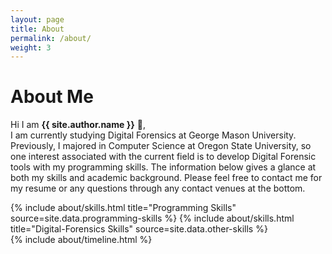 ```yaml
---
layout: page
title: About
permalink: /about/
weight: 3
---
```


# **About Me**

Hi I am **{{ site.author.name }}** :wave:,<br>
I am currently studying Digital Forensics at George Mason University.
Previously, I majored in Computer Science at Oregon State University, so one interest associated with the current field is to develop Digital Forensic tools with my programming skills.
The information below gives a glance at both my skills and academic background.
Please feel free to contact me for my resume or any questions through any contact venues at the bottom.

<div class="row">
{% include about/skills.html title="Programming Skills" source=site.data.programming-skills %}
{% include about/skills.html title="Digital-Forensics Skills" source=site.data.other-skills %}
</div>

<div class="row">
{% include about/timeline.html %}
</div>